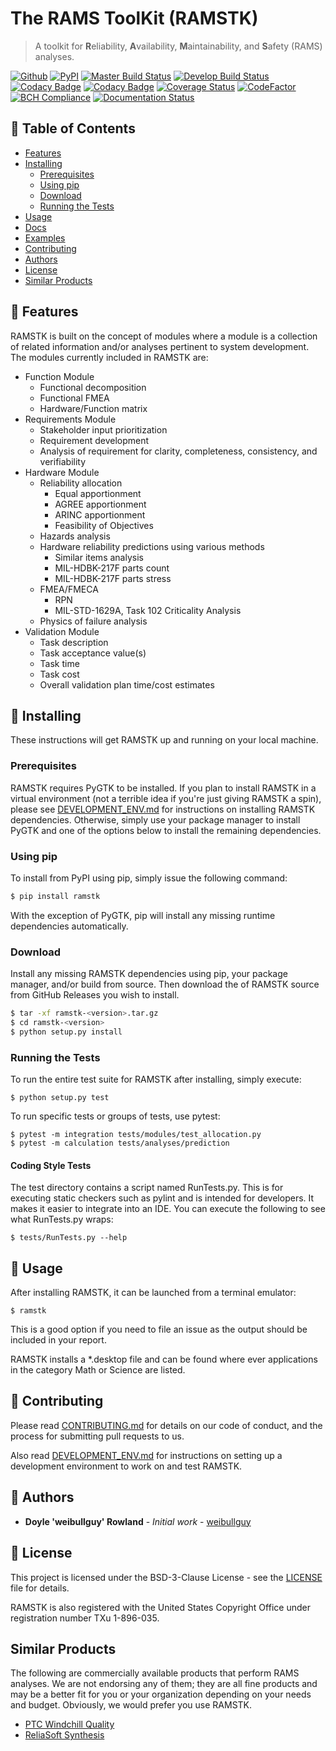 # The RAMS ToolKit (RAMSTK)
> A toolkit for **R**eliability, **A**vailability, **M**aintainability, and **S**afety (RAMS) analyses.

[![Github](https://img.shields.io/github/release/ReliaQualAssociates/ramstk/all.svg)](https://github.com/ReliaQualAssociates/ramstk/releases)
[![PyPI](https://img.shields.io/pypi/v/RAMSTK.svg)](https://pypi.python.org/pypi/RAMSTK/)
[![Master Build Status](https://travis-ci.org/ReliaQualAssociates/ramstk.svg?branch=master)](https://travis-ci.org/ReliaQualAssociates/ramstk)
[![Develop Build Status](https://travis-ci.org/ReliaQualAssociates/ramstk.svg?branch=develop)](https://travis-ci.org/ReliaQualAssociates/ramstk)
[![Codacy Badge](https://api.codacy.com/project/badge/Grade/281487d67cff4b7a8fd7bd4ef878a45e)](https://www.codacy.com/app/ReliaQualAssociates/ramstk?utm_source=github.com&amp;utm_medium=referral&amp;utm_content=ReliaQualAssociates/ramstk&amp;utm_campaign=Badge_Grade)
[![Codacy Badge](https://api.codacy.com/project/badge/Coverage/281487d67cff4b7a8fd7bd4ef878a45e)](https://www.codacy.com/app/ReliaQualAssociates/ramstk?utm_source=github.com&utm_medium=referral&utm_content=ReliaQualAssociates/ramstk&utm_campaign=Badge_Coverage)
[![Coverage Status](https://coveralls.io/repos/github/ReliaQualAssociates/ramstk/badge.svg?branch=master)](https://coveralls.io/github/ReliaQualAssociates/ramstk?branch=master)
[![CodeFactor](https://www.codefactor.io/repository/github/reliaqualassociates/ramstk/badge)](https://www.codefactor.io/repository/github/reliaqualassociates/ramstk)
[![BCH Compliance](https://bettercodehub.com/edge/badge/ReliaQualAssociates/ramstk?branch=master)](https://bettercodehub.com/)
[![Documentation Status](https://readthedocs.org/projects/ramstk/badge/?version=latest)](https://ramstk.readthedocs.io/en/latest/?badge=latest)

## 🚩 Table of Contents
- [Features](#-features)
- [Installing](#-installing)
    - [Prerequisites](#prerequisites)
    - [Using pip](#using-pip)
    - [Download](#download)
    - [Running the Tests](#running-the-tests)
- [Usage](#-usage)
- [Docs](#-docs)
- [Examples](#-examples)
- [Contributing](#-contributing)
- [Authors](#-authors)
- [License](#-license)
- [Similar Products](#-similar-products)

## 🎨 Features

RAMSTK is built on the concept of modules where a module is a collection of related information and/or analyses pertinent to system development.  The modules currently included in RAMSTK are:

* Function Module
  - Functional decomposition
  - Functional FMEA
  - Hardware/Function matrix
* Requirements Module
  - Stakeholder input prioritization
  - Requirement development
  - Analysis of requirement for clarity, completeness, consistency, and verifiability
* Hardware Module
  - Reliability allocation
      - Equal apportionment
      - AGREE apportionment
      - ARINC apportionment
      - Feasibility of Objectives
  - Hazards analysis
  - Hardware reliability predictions using various methods
      - Similar items analysis
      - MIL-HDBK-217F parts count
      - MIL-HDBK-217F parts stress
  - FMEA/FMECA
      - RPN
      - MIL-STD-1629A, Task 102 Criticality Analysis
  - Physics of failure analysis
* Validation Module
  - Task description
  - Task acceptance value(s)
  - Task time
  - Task cost
  - Overall validation plan time/cost estimates

## 💾 Installing

These instructions will get RAMSTK up and running on your local machine.

### Prerequisites

RAMSTK requires PyGTK to be installed.  If you plan to install RAMSTK in a virtual environment (not a terrible idea if you're just giving RAMSTK a spin), please see [DEVELOPMENT_ENV.md](https://github.com/weibullguy/ramstk/tree/develop/docs/DEVELOPMENT_ENV.md) for instructions on installing RAMSTK dependencies.  Otherwise, simply use your package manager to install PyGTK and one of the options below to install the remaining dependencies.

### Using pip

To install from PyPI using pip, simply issue the following command:

```sh
$ pip install ramstk
```

With the exception of PyGTK, pip will install any missing runtime dependencies automatically.

### Download

Install any missing RAMSTK dependencies using pip, your package manager, and/or build from source.  Then download the <version> of RAMSTK source from GitHub Releases you wish to install.

```sh
$ tar -xf ramstk-<version>.tar.gz
$ cd ramstk-<version>
$ python setup.py install
```

### Running the Tests

To run the entire test suite for RAMSTK after installing, simply execute:

```
$ python setup.py test
```

To run specific tests or groups of tests, use pytest:

```
$ pytest -m integration tests/modules/test_allocation.py
$ pytest -m calculation tests/analyses/prediction
```

#### Coding Style Tests

The test directory contains a script named RunTests.py.  This is for executing static checkers such as pylint and is intended for developers.  It makes it easier to integrate into an IDE.  You can execute the following to see what RunTests.py wraps:

```
$ tests/RunTests.py --help
```

## 🔨 Usage

After installing RAMSTK, it can be launched from a terminal emulator:

```
$ ramstk
```

This is a good option if you need to file an issue as the output should be included in your report.

RAMSTK installs a *.desktop file and can be found where ever applications in the category Math or Science are listed.

## 💬 Contributing

Please read [CONTRIBUTING.md](https://github.com/weibullguy/ramstk/tree/develop/docs/CONTRIBUTING.md) for details on our code of conduct, and the process for submitting pull requests to us.

Also read [DEVELOPMENT_ENV.md](https://github.com/weibullguy/ramstk/tree/develop/docs/DEVELOPMENT_ENV.md) for instructions on setting up a development environment to work on and test RAMSTK.

## 🍞 Authors

* **Doyle 'weibullguy' Rowland** - *Initial work* - [weibullguy](https://github.com/weibullguy)

## 📜 License

This project is licensed under the BSD-3-Clause License - see the [LICENSE](https://github.com/weibullguy/ramstk/blob/develop/LICENSE) file for details.

RAMSTK is also registered with the United States Copyright Office under registration number TXu 1-896-035.

## Similar Products

The following are commercially available products that perform RAMS analyses.  We are not endorsing any of them; they are all fine products and may be a better fit for you or your organization depending on your needs and budget.  Obviously, we would prefer you use RAMSTK.

* [PTC Windchill Quality](https://www.ptc.com/en/products/plm/capabilities/quality)
* [ReliaSoft Synthesis](https://www.reliasoft.com/products)
